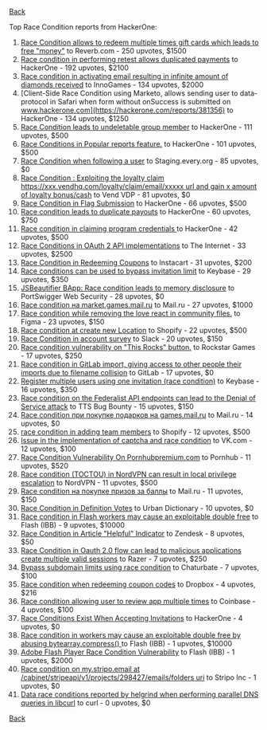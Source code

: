 [Back](../README.md)

Top Race Condition reports from HackerOne:

1. [Race Condition allows to redeem multiple times gift cards which leads to free "money"](https://hackerone.com/reports/759247) to Reverb.com - 250 upvotes, $1500
2. [Race condition in performing retest allows duplicated payments](https://hackerone.com/reports/429026) to HackerOne - 192 upvotes, $2100
3. [Race condition in activating email resulting in infinite amount of diamonds received](https://hackerone.com/reports/509629) to InnoGames - 134 upvotes, $2000
4. [Client-Side Race Condition using Marketo, allows sending user to data-protocol in Safari when form without onSuccess is submitted on www.hackerone.com](https://hackerone.com/reports/381356) to HackerOne - 134 upvotes, $1250
5. [Race Condition leads to undeletable group member](https://hackerone.com/reports/604534) to HackerOne - 111 upvotes, $500
6. [Race Conditions in Popular reports feature.](https://hackerone.com/reports/146845) to HackerOne - 101 upvotes, $500
7. [Race Condition when following a user](https://hackerone.com/reports/927384) to Staging.every.org - 85 upvotes, $0
8. [Race Condition : Exploiting the loyalty claim https://xxx.vendhq.com/loyalty/claim/email/xxxxx url and gain x amount of loyalty bonus/cash](https://hackerone.com/reports/331940) to Vend VDP - 81 upvotes, $0
9. [Race Condition in Flag Submission](https://hackerone.com/reports/454949) to HackerOne - 66 upvotes, $500
10. [Race condition leads to duplicate payouts](https://hackerone.com/reports/220445) to HackerOne - 60 upvotes, $750
11. [Race condition in claiming program credentials ](https://hackerone.com/reports/488985) to HackerOne - 42 upvotes, $500
12. [Race Conditions in OAuth 2 API implementations](https://hackerone.com/reports/55140) to The Internet - 33 upvotes, $2500
13. [Race Condition in Redeeming Coupons](https://hackerone.com/reports/157996) to Instacart - 31 upvotes, $200
14. [Race conditions can be used to bypass invitation limit](https://hackerone.com/reports/115007) to Keybase - 29 upvotes, $350
15. [JSBeautifier BApp: Race condition leads to memory disclosure](https://hackerone.com/reports/187134) to PortSwigger Web Security - 28 upvotes, $0
16. [Race condition на market.games.mail.ru](https://hackerone.com/reports/317557) to Mail.ru - 27 upvotes, $1000
17. [Race condition while removing the love react in community files.](https://hackerone.com/reports/996141) to Figma - 23 upvotes, $150
18. [Race condition at create new Location](https://hackerone.com/reports/413759) to Shopify - 22 upvotes, $500
19. [Race Condition in account survey](https://hackerone.com/reports/165570) to Slack - 20 upvotes, $150
20. [Race condition vulnerability on "This Rocks" button.](https://hackerone.com/reports/474021) to Rockstar Games - 17 upvotes, $250
21. [Race condition in GitLab import, giving access to other people their imports due to filename collision](https://hackerone.com/reports/214028) to GitLab - 17 upvotes, $0
22. [Register multiple users using one invitation (race condition)](https://hackerone.com/reports/148609) to Keybase - 16 upvotes, $350
23. [Race condition on the Federalist API endpoints can lead to the Denial of Service attack](https://hackerone.com/reports/249319) to TTS Bug Bounty - 15 upvotes, $150
24. [Race condition при покупке подарков на games.mail.ru](https://hackerone.com/reports/685432) to Mail.ru - 14 upvotes, $0
25. [race condition in adding team members](https://hackerone.com/reports/176127) to Shopify - 12 upvotes, $500
26. [Issue in the implementation of captcha and race condition](https://hackerone.com/reports/67562) to VK.com - 12 upvotes, $100
27. [Race Condition Vulnerability On Pornhubpremium.com](https://hackerone.com/reports/183624) to Pornhub - 11 upvotes, $520
28. [Race condition (TOCTOU) in NordVPN can result in local privilege escalation](https://hackerone.com/reports/768110) to NordVPN - 11 upvotes, $500
29. [Race condition на покупке призов за баллы](https://hackerone.com/reports/700833) to Mail.ru - 11 upvotes, $150
30. [Race Condition in Definition Votes](https://hackerone.com/reports/152717) to Urban Dictionary - 10 upvotes, $0
31. [Race condition in Flash workers may cause an exploitabl​e double free](https://hackerone.com/reports/37240) to Flash (IBB) - 9 upvotes, $10000
32. [Race Condition in Article "Helpful" Indicator](https://hackerone.com/reports/109485) to Zendesk - 8 upvotes, $50
33. [Race Condition in Oauth 2.0 flow can lead to malicious applications create multiple valid sessions](https://hackerone.com/reports/699112) to Razer - 7 upvotes, $250
34. [Bypass subdomain limits using race condition](https://hackerone.com/reports/395351) to Chaturbate - 7 upvotes, $100
35. [Race condition when redeeming coupon codes](https://hackerone.com/reports/59179) to Dropbox - 4 upvotes, $216
36. [Race condition allowing user to review app multiple times](https://hackerone.com/reports/106360) to Coinbase - 4 upvotes, $100
37. [Race Conditions Exist When Accepting Invitations](https://hackerone.com/reports/119354) to HackerOne - 4 upvotes, $0
38. [Race condition in workers may cause an exploitable double free by abusing bytearray.compress()  ](https://hackerone.com/reports/47227) to Flash (IBB) - 1 upvotes, $10000
39. [Adobe Flash Player Race Condition Vulnerability](https://hackerone.com/reports/119657) to Flash (IBB) - 1 upvotes, $2000
40. [Race condition on my.stripo.email at /cabinet/stripeapi/v1/projects/298427/emails/folders uri](https://hackerone.com/reports/994051) to Stripo Inc - 1 upvotes, $0
41. [Data race conditions reported by helgrind when performing parallel DNS queries in libcurl](https://hackerone.com/reports/1019457) to curl - 0 upvotes, $0


[Back](../README.md)